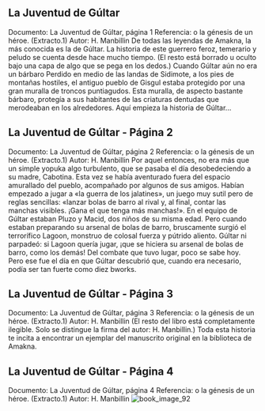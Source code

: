 ## La Juventud de Gúltar
Documento: La Juventud de Gúltar, página 1
Referencia: o la génesis de un héroe. (Extracto.1)
Autor: H. Manbillin
De todas las leyendas de Amakna, la más conocida es la de Gúltar. La historia de este guerrero feroz, temerario y peludo se cuenta desde hace mucho tiempo.
(El resto está borrado u oculto bajo una capa de algo que se pega en los dedos.)
Cuando Gúltar aún no era un bárbaro
Perdido en medio de las landas de Sidimote, a los pies de montañas hostiles, el antiguo pueblo de Gisgul estaba protegido por una gran muralla de troncos puntiagudos. Esta muralla, de aspecto bastante bárbaro, protegía a sus habitantes de las criaturas dentudas que merodeaban en los alrededores. Aquí empieza la historia de Gúltar...

## La Juventud de Gúltar - Página 2
Documento: La Juventud de Gúltar, página 2
Referencia: o la génesis de un héroe. (Extracto.1)
Autor: H. Manbillin
Por aquel entonces, no era más que un simple yopuka algo turbulento, que se pasaba el día desobedeciendo a su madre, Cabotina. Esta vez se había aventurado fuera del espacio amurallado del pueblo, acompañado por algunos de sus amigos. Habían empezado a jugar a «la guerra de los jalatines», un juego muy sutil pero de reglas sencillas: «lanzar bolas de barro al rival y, al final, contar las manchas visibles. ¡Gana el que tenga más manchas!».
En el equipo de Gúltar estaban Pluzo y Macid, dos niños de su misma edad. Pero cuando estaban preparando su arsenal de bolas de barro, bruscamente surgió el terrorífico Lagoon, monstruo de colosal fuerza y pútrido aliento. Gúltar ni parpadeó: si Lagoon quería jugar, ¡que se hiciera su arsenal de bolas de barro, como los demás! Del combate que tuvo lugar, poco se sabe hoy. Pero ese fue el día en que Gúltar descubrió que, cuando era necesario, podía ser tan fuerte como diez bworks.

## La Juventud de Gúltar - Página 3
Documento: La Juventud de Gúltar, página 3
Referencia: o la génesis de un héroe. (Extracto.1)
Autor: H. Manbillin
(El resto del libro está completamente ilegible. Solo se distingue la firma del autor: H. Manbillin.)
Toda esta historia te incita a encontrar un ejemplar del manuscrito original en la biblioteca de Amakna.

## La Juventud de Gúltar - Página 4
Documento: La Juventud de Gúltar, página 4
Referencia: o la génesis de un héroe. (Extracto.1)
Autor: H. Manbillin
![book_image_92](https://media.discordapp.net/attachments/1105643336989159555/1105648329238532156/92.jpg)
